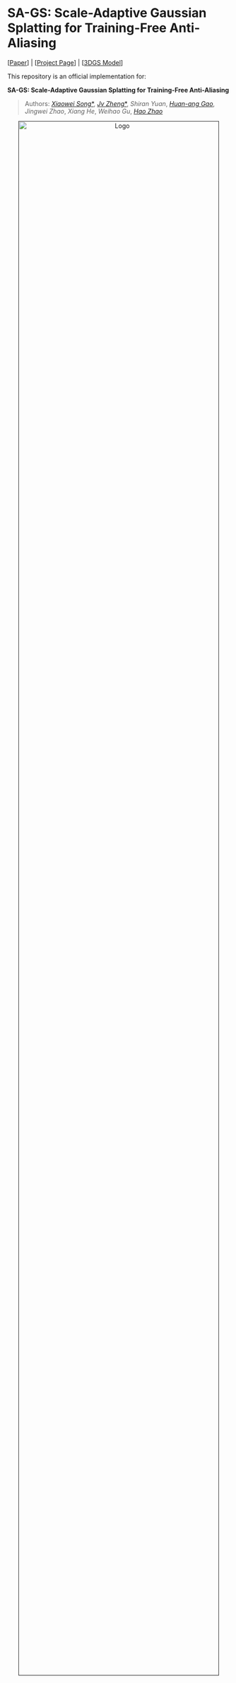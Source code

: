 # SA-GS: Scale-Adaptive Gaussian Splatting for Training-Free Anti-Aliasing
  
[[Paper](https://drive.google.com/file/d/1uVSdYOXreEuntpswW3HXV-TypKi-ZopQ/view?usp=drive_link)] | [[Project Page](https://kevinsong729.github.io/project-pages/SA-GS/)] | [[3DGS Model](https://drive.google.com/drive/folders/10DC8iPt1RE5cp_b6b1naMoRlR2bsvlAa?usp=drive_link)]

This repository is an official implementation for:

**SA-GS: Scale-Adaptive Gaussian Splatting for Training-Free Anti-Aliasing**

> Authors:  [_Xiaowei Song_*](https://kevinSONG729.github.io/), [_Jv Zheng_*](https://zsy1987.github.io/), _Shiran Yuan_, [_Huan-ang Gao_](https://c7w.tech/about/), _Jingwei Zhao_, _Xiang He_, _Weihao Gu_, [_Hao Zhao_](https://sites.google.com/view/fromandto)

<p align="center">
  <a href="">
    <img src="./img/bicycle_zoomoutin.gif" alt="Logo" width="95%">
  </a>
</p>

<p align="center">
We introduce SA-GS, a training-free approach that can be directly applied to the inference process of any pretrained 3DGS model to resolve its visual artefacts at drastically changed rendering settings.
</p>
<br>

# Introduction
3DGS has gained attention in the industry due to its high-quality view rendering and fast speeds. However, view quality degradation can occur during rendering depending on settings such as resolution, distance, and focal length. Existing methods address this issue by adding regularity to Gaussian primitives in both 3D and 2D space during training. However, these methods overlook a significant drawback of 3DGS when used with different rendering settings: the scale ambiguity problem. This issue directly results in the inability of 3DGS to utilise conventional anti-aliasing techniques. We propose and analyse this problem for the first time and correct this shortcoming by using only 2D scale-adaptive filters. Based on this, we use conventional antialiasing methods such as integration and super-sampling to solve the aliasing effect caused by insufficient sampling frequency. It is worth noting that our method is the first Gaussian anti-aliasing technique that does not require training. Therefore, it can be directly integrated into existing 3DGS models to enhance their anti-aliasing capabilities. The method was validated in both bounded and unbounded scenarios, and the experimental results demonstrate that it achieves robust anti-aliasing performance enhancement in the most efficient way, surpassing or equaling the current optimal settings.

# Installation

```
cd SA-GS
conda create -y -n SA-GS python=3.8
conda activate SA-GS
pip install -r requirements.txt
pip install submodules/simple-knn/
pip install submodules/diff-gaussian-rasterization_new
```

# Dataset
## Blender Dataset
Please download and unzip nerf_synthetic.zip from the [NeRF's official Google Drive](https://drive.google.com/drive/folders/128yBriW1IG_3NJ5Rp7APSTZsJqdJdfc1). Then generate multi-scale blender dataset with
```
python convert_blender_data.py --blender_dir nerf_synthetic/ --out_dir multi-scale
```

## Mip-NeRF 360 Dataset
Please download the data from the [Mip-NeRF 360](https://jonbarron.info/mipnerf360/) and request the authors for the treehill and flowers scenes.


## Model
Please download and unzip models.zip from the [Google Drive](https://drive.google.com/drive/folders/10DC8iPt1RE5cp_b6b1naMoRlR2bsvlAa?usp=drive_link).
Eventually, **model** folder should look like this:

```
<your/model/path>
|-- point_cloud
    |-- iteration_xxxx
        |-- point_cloud.ply
|-- cameras.json
|-- cfg_args
```

# Train
Our code integrates the training process of the vinilla 3DGS, which can be trained using the following code. Of course, you can also use a pre-trained 3DGS model, e.g. downloaded from [here](https://drive.google.com/drive/folders/10DC8iPt1RE5cp_b6b1naMoRlR2bsvlAa?usp=drive_link), or a model that you have trained separately (satisfying the model catalogue specification above).
```
# single-scale training on NeRF-Synthetic dataset
python train.py -s /your/dataset/model/path -m /your/output/path --data_type blender --save_iterations 30000 --downsample_rate 1

# multi-scale training on NeRF-Synthetic dataset
python train.py -s /your/dataset/model/path -m /your/output/path --data_type blender --save_iterations 30000 --load_allres

# single-scale training on Mip-NeRF 360 dataset
python train.py -s /your/dataset/model/path -m /your/output/path --data_type 360v2 --save_iterations 30000 --downsample_rate 1
```

# Render
Render using our method. There are four modes to choose from: __source-GS__, __only-filter__, __integration__, __super-sampling__:
```
# Multi-scale testing on NeRF-synthetic dataset
python render_blender.py -s /your/dataset/model/path -m /your/output/path --save_name OUTPUT --load_allres --mode integration

# Single-scale testing on NeRF-synthetic dataset
python render_blender.py -s /your/dataset/model/path -m /your/output/path --save_name OUTPUT --downsample_rate 8 --mode integration 

# Single-scale testing on Mip-NeRF 360 dataset
python render_360.py -s /your/dataset/model/path -m /your/output/path --save_name OUTPUT --downsample_rate 8 --mode integration
```

We support the user in choosing whether the dataset camera parameters or the custom track camera parameters are to be rendered：

```

```

# Acknowledgements
This project is built upon [3DGS](https://github.com/graphdeco-inria/gaussian-splatting) and [Mip-splatting](https://github.com/autonomousvision/mip-splatting). Please follow the license of 3DGS and Mip-splatting. We thank all the authors for their great work and repos. 
